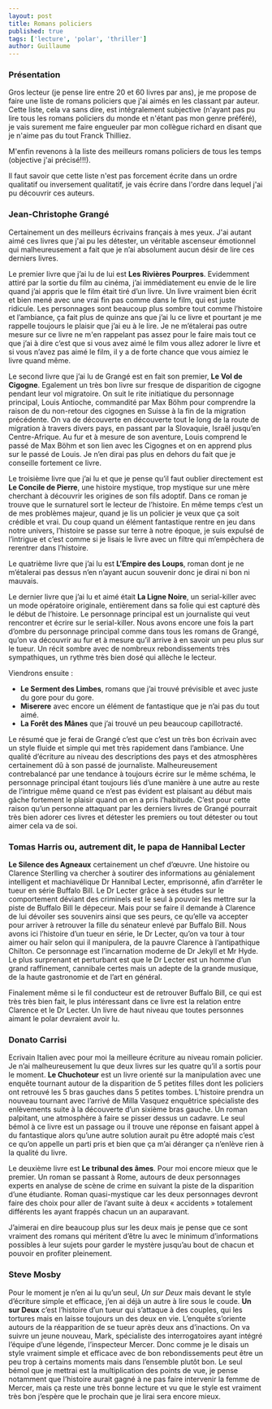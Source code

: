 ```yaml
---
layout: post
title: Romans policiers
published: true
tags: ['lecture', 'polar', 'thriller']
author: Guillaume
---
```


### Présentation

Gros lecteur (je pense lire entre 20 et 60 livres par ans), je me propose de faire une liste de romans policiers que j'ai aimés en les classant par auteur. Cette liste, cela va sans dire, est intégralement subjective (n'ayant pas pu lire tous les romans policiers du monde et n'étant pas mon genre préféré), je vais surement me faire engueuler par mon collègue richard en disant que je n'aime pas du tout Franck Thilliez.

M'enfin revenons à la liste des meilleurs romans policiers de tous les temps (objective j'ai précisé!!!).

Il faut savoir que cette liste n'est pas forcement écrite dans un ordre qualitatif ou inversement qualitatif, je vais écrire dans l'ordre dans lequel j'ai pu découvrir ces auteurs.

### Jean-Christophe Grangé

Certainement un des meilleurs écrivains français à mes yeux. J'ai autant aimé ces livres que j'ai pu les détester, un véritable ascenseur émotionnel qui malheureusement a fait que je n’ai absolument aucun désir de lire ces derniers livres.

Le premier livre que j’ai lu de lui est **Les Rivières Pourpres**. Evidemment attiré par la sortie du film au cinéma, j’ai immédiatement eu envie de le lire quand j’ai appris que le film était tiré d’un livre.
Un livre vraiment bien écrit et bien mené avec une vrai fin pas comme dans le film, qui est juste ridicule. Les personnages sont beaucoup plus sombre tout comme l’histoire et l’ambiance, ça fait plus de quinze ans que j’ai lu ce livre et pourtant je me rappelle toujours le plaisir que j’ai eu à le lire.
Je ne m’étalerai pas outre mesure sur ce livre ne m'en rappelant pas assez pour le faire mais tout ce que j’ai à dire c’est que si vous avez aimé le film vous allez adorer le livre et si vous n’avez pas aimé le film, il y a de forte chance que vous aimiez le livre quand même.

Le second livre que j’ai lu de Grangé est en fait son premier, **Le Vol de Cigogne**. Egalement un très bon livre sur fresque de disparition de cigogne pendant leur vol migratoire. On suit le rite initiatique du personnage principal, Louis Antioche, commandité par Max Böhm pour comprendre la raison de du non-retour des cigognes en Suisse à la fin de la migration précédente. On va de découverte en découverte tout le long de la route de migration à travers divers pays, en passant par la Slovaquie, Israël jusqu’en Centre-Afrique. Au fur et à mesure de son aventure, Louis comprend le passé de Max Böhm et son lien avec les Cigognes et on en apprend plus sur le passé de Louis.
 Je n’en dirai pas plus en dehors du fait que je conseille fortement ce livre.

Le troisième livre que j’ai lu et que je pense qu’il faut oublier directement est **Le Concile de Pierre**, une histoire mystique, trop mystique sur une mère cherchant à découvrir les origines de son fils adoptif. Dans ce roman je trouve que le surnaturel sort le lecteur de l’histoire. En même temps c’est un de mes problèmes majeur, quand je lis un policier je veux que ça soit crédible et vrai. Du coup quand un élément fantastique rentre en jeu dans notre univers, l’histoire se passe sur terre à notre époque, je suis expulsé de l’intrigue et c’est comme si je lisais le livre avec un filtre qui m’empêchera de rerentrer dans l’histoire.

Le quatrième livre que j’ai lu est **L’Empire des Loups**, roman dont je ne m’étalerai pas dessus n’en n’ayant aucun souvenir donc je dirai ni bon ni mauvais.

Le dernier livre que j’ai lu et aimé était **La Ligne Noire**, un serial-killer avec un mode opératoire originale, entièrement dans sa folie qui est capturé dès le début de l’histoire. Le personnage principal est un journaliste qui veut rencontrer et écrire sur le serial-killer. Nous avons encore une fois la part d’ombre du personnage principal comme dans tous les romans de Grangé, qu’on va découvrir au fur et à mesure qu’il arrive à en savoir un peu plus sur le tueur. Un récit sombre avec de nombreux rebondissements très sympathiques, un rythme très bien dosé qui allèche le lecteur.

Viendrons ensuite :

- **Le Serment des Limbes**, romans que j’ai trouvé prévisible et avec juste du gore pour du gore.
- **Miserere** avec encore un élément de fantastique que je n’ai pas du tout aimé.
- **La Forêt des Mânes** que j’ai trouvé un peu beaucoup capillotracté.

Le résumé que je ferai de Grangé c’est que c’est un très bon écrivain avec un style fluide et simple qui met très rapidement dans l’ambiance. Une qualité d’écriture au niveau des descriptions des pays et des atmosphères certainement dû à son passé de journaliste. Malheureusement contrebalancé par une tendance à toujours écrire sur le même schéma, le personnage principal étant toujours liés d’une manière à une autre au reste de l’intrigue même quand ce n’est pas évident est plaisant au début mais gâche fortement le plaisir quand on en a pris l’habitude. C’est pour cette raison qu’un personne attaquant par les derniers livres de Grangé pourrait très bien adorer ces livres et détester les premiers ou tout détester ou tout aimer cela va de soi.

### Tomas Harris ou, autrement dit, le papa de **Hannibal Lecter**

**Le Silence des Agneaux** certainement un chef d’œuvre. Une histoire ou Clarence Sterlling va chercher à soutirer des informations au génialement intelligent et machiavélique Dr Hannibal Lecter, emprisonné, afin d’arrêter le tueur en série Buffalo Bill. Le Dr Lecter grâce à ses études sur le comportement déviant des criminels est le seul à pouvoir les mettre sur la piste de Buffalo Bill le dépeceur. Mais pour se faire il demande à Clarence de lui dévoiler ses souvenirs ainsi que ses peurs, ce qu’elle va accepter pour arriver à retrouver la fille du sénateur enlevé par Buffalo Bill.
Nous avons ici l’histoire d’un tueur en série, le Dr Lecter, qu’on va tour à tour aimer ou haïr selon qui il manipulera, de la pauvre Clarence à l’antipathique Chilton. Ce personnage est l’incarnation moderne de Dr Jekyll et Mr Hyde. Le plus surprenant et perturbant est que le Dr Lecter est un homme d’un grand raffinement, cannibale certes mais un adepte de la grande musique, de la haute gastronomie et de l’art en général.

Finalement même si le fil conducteur est de retrouver Buffalo Bill, ce qui est très très bien fait, le plus intéressant dans ce livre est la relation entre Clarence et le Dr Lecter.
Un livre de haut niveau que toutes personnes aimant le polar devraient avoir lu.


### Donato Carrisi


Ecrivain Italien avec pour moi la meilleure écriture au niveau romain policier. Je n’ai malheureusement lu que deux livres sur les quatre qu’il a sortis pour le moment.
**Le Chuchoteur** est un livre orienté sur la manipulation avec une enquête tournant autour de la disparition de 5 petites filles dont les policiers ont retrouvé les 5 bras gauches dans 5 petites tombes.
L’histoire prendra un nouveau tournant avec l’arrivé de Milla Vasquez enquêtrice spécialiste des enlèvements suite à la découverte d’un sixième bras gauche.
Un roman palpitant, une atmosphère à faire se pisser dessus un cadavre. Le seul bémol à ce livre est un passage ou il  trouve une réponse en faisant appel à du fantastique alors qu’une autre solution aurait pu être adopté mais c’est ce qu’on appelle un parti pris et bien que ça m’ai déranger ça n’enlève rien à la qualité du livre.

Le deuxième livre est **Le tribunal des âmes**. Pour moi encore mieux que le premier. Un roman se passant à Rome, autours de deux personnages experts en analyse de scène de crime en suivant la piste de la disparition d’une étudiante. Roman quasi-mystique car les deux personnages devront faire des choix pour aller de l’avant suite à deux « accidents » totalement différents les ayant frappés chacun un an auparavant.

J’aimerai en dire beaucoup plus sur les deux mais je pense que ce sont vraiment des romans qui méritent d’être lu avec le minimum d’informations possibles à leur sujets pour garder le mystère jusqu’au bout de chacun et pouvoir en profiter pleinement.

### Steve Mosby

Pour le moment je n’en ai lu qu’un seul, *Un sur Deux* mais devant le style d’écriture simple et efficace, j’en ai déjà un autre à lire sous le coude.
**Un sur Deux** c’est l’histoire d’un tueur qui s’attaque à des couples, qui les tortures mais en laisse toujours un des deux en vie. L’enquête s’oriente autours de la réapparition de se tueur après deux ans d’inactions. On va suivre un jeune nouveau, Mark, spécialiste des interrogatoires ayant intégré l’équipe d’une légende, l’inspecteur Mercer. Donc comme je le disais un style vraiment simple et efficace avec de bon rebondissements peut être un peu trop à certains moments mais dans l’ensemble plutôt bon. Le seul bémol que je mettrai est la multiplication des points de vue, je pense notamment que l’histoire aurait gagné à ne pas faire intervenir la femme de Mercer, mais ça reste une très bonne lecture et vu que le style est vraiment très bon j’espère que le prochain que je lirai sera encore mieux.